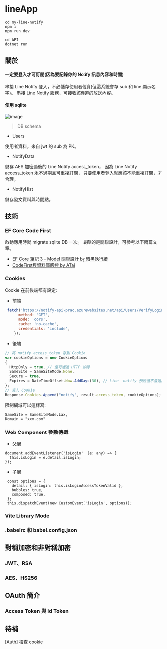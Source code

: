 # lineApp

```
cd my-line-notify
npm i
npm run dev
```

```
cd API
dotnet run
```


## 關於

#### 一定要登入才可訂閱(因為要記錄你的 Notify 訊息內容和時間)

串接 Line Notify 登入，不必儲存使用者個資(但這系統會存 sub 和 line 顯示名字)。
串接 Line Notify 服務，可接收該頻道的放送內容。


#### 使用 sqlite

![image](https://user-images.githubusercontent.com/21300139/233802141-34a01111-3629-417e-a90c-6e04af4d8d62.png)
> DB schema

- Users

使用者資料，來自 jwt 的 sub 為 PK。

- NotifyData

儲存 AES 加密過後的 Line Notify access_token，
因為 Line Notify access_token 永不過期且可重複訂閱，
只要使用者登入就應該不能重複訂閱，才合理。

- NotifyHist

儲存發文資料與時間點。

## 技術

### EF Core Code First

啟動應用時就 migrate sqlite DB 一次。
最酷的是關聯設計，可參考以下兩篇文章。
- [EF Core 筆記 3 - Model 關聯設計 by 暗黑執行續](https://blog.darkthread.net/blog/ef-core-notes-3/)
- [CodeFirst與資料庫版控 by ATai](https://blog.darkthread.net/blog/ef-core-notes-3/)

### Cookies

Cookie 在前後端都有設定:

- 前端
``` javascript
 fetch('https://notify-api-prac.azurewebsites.net/api/Users/VerifyLogin', {
      method: 'GET',
      mode: 'cors',
      cache: 'no-cache',
      credentials: 'include',
    });
```

- 後端
``` javascript
// 將 notify access_token 存到 Cookie
var cookieOptions = new CookieOptions
{
  HttpOnly = true, // 僅可通過 HTTP 訪問
  SameSite = SameSiteMode.None,
  Secure = true,
  Expires = DateTimeOffset.Now.AddDays(30), // Line  notify 預設值不會過期，同 line login 30 天
};
// 寫入 Cookie
Response.Cookies.Append("notify", result.access_token, cookieOptions);
```

限制網域可以這樣寫:
```
SameSite = SameSiteMode.Lax,
Domain = "xxx.com"
```

### Web Component 參數傳遞

- 父層
```
document.addEventListener('isLogin', (e: any) => {
  this.isLogin = e.detail.isLogin;
});
```

- 子層
```
 const options = {
   detail: { isLogin: this.isLoginAccessTokenValid },
   bubbles: true,
   composed: true,
 };
 this.dispatchEvent(new CustomEvent('isLogin', options));
```

### Vite Library Mode

### .babelrc 和 babel.config.json

## 對稱加密和非對稱加密

### JWT、RSA

### AES、HS256

## OAuth 簡介

### Access Token 與 Id Token

## 待補
[Auth] 檢查 cookie
